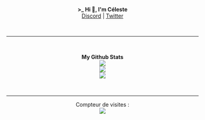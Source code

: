<p align='center'>
    <b>>_ Hi 👋, I'm Céleste</b><br>
    <a href="https://discord.gg/NBpMYw96TM">Discord</a> |
    <a href="https://twitter.com/home">Twitter</a>
</p>

<p>&nbsp;</p>

---  


<br>
<p align="center">
    <b>My Github Stats</b><br>
    <img src="https://github-readme-streak-stats.herokuapp.com/?user=catarme&theme=dark&hide_border=true">
    <br>
    <img src="https://github-readme-stats.vercel.app/api?username=catarme&include_all_commits=true&show_icons=true&hide_border=true&hide_title=true&count_private=true&theme=dark">
    <br>
    <img src="https://github-readme-stats.vercel.app/api/top-langs/?username=catarme&layout=compact&count_private=true&langs_count=8&hide_border=true&theme=dark">

</p>

<p>&nbsp;</p>

---  

<p align="center"> 
  Compteur de visites :<br>
  <img src="https://profile-counter.glitch.me/catarme/count.svg" />
</p>